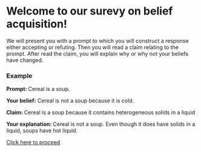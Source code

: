<h1>Welcome to our surevy on belief acquisition!</h1>

<p>We will present you with a prompt to which you will construct a response either accepting or refuting. Then you will read a claim relating to the prompt. After read the claim, you will explain why or why not your beliefs have changed.</p>

<h3>Example </h3>
<p><b>Prompt: </b> Cereal is a soup.</p>

<p><b>Your belief:</b> Cereal is not a soup because it is cold.</p>

<p><b>Claim: </b> Cereal is a soup because it contains heterogeneous solids in a liquid</p>

<p><b>Your explanation: </b> Cereal is not a soup. Even though it does have solids in a liquid, soups have hot liquid.</p>

<a href="trial">Click here to proceed</a>
